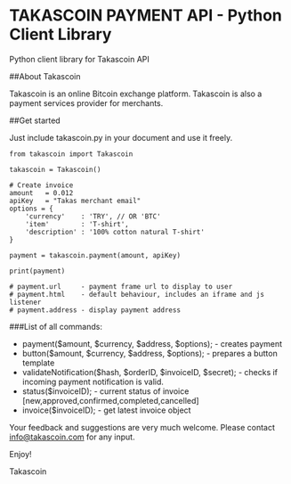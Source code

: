 TAKASCOIN PAYMENT API - Python Client Library
================================

Python client library for Takascoin API


##About Takascoin

Takascoin is an online Bitcoin exchange platform. Takascoin is also a payment services provider for merchants.

##Get started

Just include takascoin.py in your document and use it freely.

```
from takascoin import Takascoin

takascoin = Takascoin()

# Create invoice
amount   = 0.012
apiKey   = "Takas merchant email"
options = {
    'currency'    : 'TRY', // OR 'BTC'
    'item'        : 'T-shirt',
    'description' : '100% cotton natural T-shirt'
}

payment = takascoin.payment(amount, apiKey)

print(payment)

# payment.url     - payment frame url to display to user
# payment.html    - default behaviour, includes an iframe and js listener
# payment.address - display payment address

```

###List of all commands:
- payment($amount, $currency, $address, $options);                - creates payment
- button($amount, $currency, $address, $options);                 - prepares a button template
- validateNotification($hash, $orderID, $invoiceID, $secret);     - checks if incoming payment notification is valid.
- status($invoiceID);                                             - current status of invoice [new,approved,confirmed,completed,cancelled]
- invoice($invoiceID);                                            - get latest invoice object


Your feedback and suggestions are very much welcome. Please contact info@takascoin.com for any input. 

Enjoy!

Takascoin

